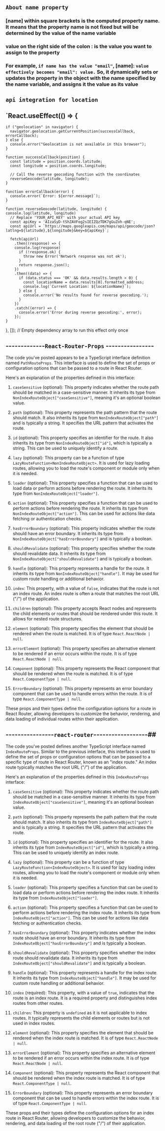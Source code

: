 ## `About name property`

### [name] within square brackets is the computed property name. It means that the property name is not fixed but will be determined by the value of the name variable

### value on the right side of the colon : is the value you want to assign to the property

### For example, `if name has the value "email"`, [name]: `value effectively becomes "email": value.` So, it dynamically sets or updates the property in the object with the name specified by the name variable, and assigns it the value as its value
## `api integration for location`
 ## `React.useEffect(() => {
    if ("geolocation" in navigator) {
      navigator.geolocation.getCurrentPosition(successCallback, errorCallback);
    } else {
      console.error("Geolocation is not available in this browser");
    }

    function successCallback(position) {
      const latitude = position.coords.latitude;
      const longitude = position.coords.longitude;
    
      // Call the reverse geocoding function with the coordinates
      reverseGeocode(latitude, longitude);
    }
    
    function errorCallback(error) {
      console.error(`Error: ${error.message}`);
    }
    
    function reverseGeocode(latitude, longitude) {
    console.log(latitude, longitude)
      // Replace 'YOUR_API_KEY' with your actual API key
      const apiKey = 'AIzaSyD-tShZAVFog2sIEIZQzTDK7gGuZoh-qNE';
      const apiUrl = `https://maps.googleapis.com/maps/api/geocode/json?latlng=${latitude},${longitude}&key=${apiKey}`;
    
      fetch(apiUrl)
        .then((response) => {
        console.log(response)
          if (!response.ok) {
            throw new Error('Network response was not ok');
          }
          return response.json();
        })
        .then((data) => {
          if (data.status === 'OK' && data.results.length > 0) {
            const locationName = data.results[0].formatted_address;
            console.log(`Current Location: ${locationName}`);
          } else {
            console.error('No results found for reverse geocoding.');
          }
        })
        .catch((error) => {
          console.error('Error during reverse geocoding:', error);
        });
    }
  }, []); // Empty dependency array to run this effect only once

  ## -------------`React-Router-Props` ---------------- ##

  The code you've posted appears to be a TypeScript interface definition named `PathRouteProps`. This interface is used to define the set of props or configuration options that can be passed to a route in React Router.

Here's an explanation of the properties defined in this interface:

1. `caseSensitive` (optional): This property indicates whether the route path should be matched in a case-sensitive manner. It inherits its type from `NonIndexRouteObject["caseSensitive"]`, meaning it's an optional boolean value.

2. `path` (optional): This property represents the path pattern that the route should match. It also inherits its type from `NonIndexRouteObject["path"]` and is typically a string. It specifies the URL pattern that activates the route.

3. `id` (optional): This property specifies an identifier for the route. It also inherits its type from `NonIndexRouteObject["id"]`, which is typically a string. This can be used to uniquely identify a route.

4. `lazy` (optional): This property can be a function of type `LazyRouteFunction<NonIndexRouteObject>`. It is used for lazy loading routes, allowing you to load the route's component or module only when it is needed.

5. `loader` (optional): This property specifies a function that can be used to load data or perform actions before rendering the route. It inherits its type from `NonIndexRouteObject["loader"]`.

6. `action` (optional): This property specifies a function that can be used to perform actions before rendering the route. It inherits its type from `NonIndexRouteObject["action"]`. This can be used for actions like data fetching or authentication checks.

7. `hasErrorBoundary` (optional): This property indicates whether the route should have an error boundary. It inherits its type from `NonIndexRouteObject["hasErrorBoundary"]` and is typically a boolean.

8. `shouldRevalidate` (optional): This property specifies whether the route should revalidate data. It inherits its type from `NonIndexRouteObject["shouldRevalidate"]` and is typically a boolean.

9. `handle` (optional): This property represents a handle for the route. It inherits its type from `NonIndexRouteObject["handle"]`. It may be used for custom route handling or additional behavior.

10. `index`: This property, with a value of `false`, indicates that the route is not an index route. An index route is often a route that matches the root URL ("/") of the application.

11. `children` (optional): This property accepts React nodes and represents the child elements or routes that should be rendered under this route. It allows for nested route structures.

12. `element` (optional): This property specifies the element that should be rendered when the route is matched. It is of type `React.ReactNode | null`.

13. `errorElement` (optional): This property specifies an alternative element to be rendered if an error occurs within the route. It is of type `React.ReactNode | null`.

14. `Component` (optional): This property represents the React component that should be rendered when the route is matched. It is of type `React.ComponentType | null`.

15. `ErrorBoundary` (optional): This property represents an error boundary component that can be used to handle errors within the route. It is of type `React.ComponentType | null`.

These props and their types define the configuration options for a route in React Router, allowing developers to customize the behavior, rendering, and data loading of individual routes within their application.

## ----------------`react-router`------------------##

The code you've posted defines another TypeScript interface named `IndexRouteProps`. Similar to the previous interface, this interface is used to define the set of props or configuration options that can be passed to a specific type of route in React Router, known as an "index route." An index route typically matches the root URL ("/") of the application.

Here's an explanation of the properties defined in this `IndexRouteProps` interface:

1. `caseSensitive` (optional): This property indicates whether the route path should be matched in a case-sensitive manner. It inherits its type from `IndexRouteObject["caseSensitive"]`, meaning it's an optional boolean value.

2. `path` (optional): This property represents the path pattern that the route should match. It also inherits its type from `IndexRouteObject["path"]` and is typically a string. It specifies the URL pattern that activates the route.

3. `id` (optional): This property specifies an identifier for the route. It also inherits its type from `IndexRouteObject["id"]`, which is typically a string. This can be used to uniquely identify an index route.

4. `lazy` (optional): This property can be a function of type `LazyRouteFunction<IndexRouteObject>`. It is used for lazy loading index routes, allowing you to load the route's component or module only when it is needed.

5. `loader` (optional): This property specifies a function that can be used to load data or perform actions before rendering the index route. It inherits its type from `IndexRouteObject["loader"]`.

6. `action` (optional): This property specifies a function that can be used to perform actions before rendering the index route. It inherits its type from `IndexRouteObject["action"]`. This can be used for actions like data fetching or authentication checks.

7. `hasErrorBoundary` (optional): This property indicates whether the index route should have an error boundary. It inherits its type from `IndexRouteObject["hasErrorBoundary"]` and is typically a boolean.

8. `shouldRevalidate` (optional): This property specifies whether the index route should revalidate data. It inherits its type from `IndexRouteObject["shouldRevalidate"]` and is typically a boolean.

9. `handle` (optional): This property represents a handle for the index route. It inherits its type from `IndexRouteObject["handle"]`. It may be used for custom route handling or additional behavior.

10. `index` (required): This property, with a value of `true`, indicates that the route is an index route. It is a required property and distinguishes index routes from other routes.

11. `children`: This property is `undefined` as it is not applicable to index routes. It typically represents the child elements or routes but is not used in index routes.

12. `element` (optional): This property specifies the element that should be rendered when the index route is matched. It is of type `React.ReactNode | null`.

13. `errorElement` (optional): This property specifies an alternative element to be rendered if an error occurs within the index route. It is of type `React.ReactNode | null`.

14. `Component` (optional): This property represents the React component that should be rendered when the index route is matched. It is of type `React.ComponentType | null`.

15. `ErrorBoundary` (optional): This property represents an error boundary component that can be used to handle errors within the index route. It is of type `React.ComponentType | null`.

These props and their types define the configuration options for an index route in React Router, allowing developers to customize the behavior, rendering, and data loading of the root route ("/") of their application.
